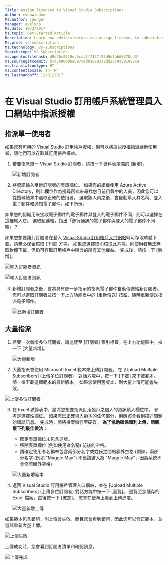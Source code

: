 ```yaml
---
Title: Assign licenses to Visual Studio Subscriptions
Author: evanwindom
Ms.author: jaunger
Manager: evelynp
Ms.date: 10/3/2017
Ms.topic: Get-Started-Article
Description: Learn how administrators can assign licenses to subscribers
Ms.prod: vs-subscription
Ms.technology: vs-subscriptions
Searchscope: VS Subscription
ms.openlocfilehash: d9d26c9519ec5cca1f7127f93d9d1ab60378ad3f
ms.sourcegitcommit: b7d3b90d0be597c9d01879338dd2678c881087ce
ms.translationtype: HT
ms.contentlocale: zh-TW
ms.lasthandoff: 12/01/2017
---
```

# <a name="assigning-licenses-in-the-visual-studio-subscriptions-administrator-portal"></a>在 Visual Studio 訂用帳戶系統管理員入口網站中指派授權
## <a name="assigning-a-single-user"></a>指派單一使用者
如果您有可用的 Visual Studio 訂用帳戶授權，則可以將這些授權指派給新使用者，讓他們可以存取其訂用帳戶權益。 
1.  若要指派單一 Visual Studio 訂閱者，請按一下資料表頂端的 [新增]。

    ![新增訂閱者](_img\assign-license-add\assign-license-add.png)

2.  將資訊輸入至新訂閱者的表單欄位。 如果您的組織使用 Azure Active Directory，則此欄位作為搜尋函式來尋找您目前目錄中的人員，因此您可以從搜尋結果中選取正確的使用者。 選取該人員之後，會自動填入其名稱、登入電子郵件和通知電子郵件，如下所示。 

如果您的組織用來接收電子郵件的電子郵件與登入的電子郵件不同，則可以選擇在這裡輸入它。 選取超連結，指出「進行通訊的電子郵件與登入的電子郵件不同嗎」？ 

如果您想要讓此訂閱者在登入 [Visual Studio 訂用帳戶入口網站](https:/my.visualstudio.com)時可存取軟體下載，請務必保留核取 [下載] 方塊。 如果您選擇取消核取此方塊，則使用者無法存取軟體下載，但仍可存取訂用帳戶中所含的所有其他權益。 完成後，請按一下 [新增]。

  ![輸入訂閱者資訊](_img\assign-license-add\add-subscriber-1.png)

  ![輸入訂閱者資訊](_img\assign-license-add\add-subscriber-2.png)

3.  新增訂閱者之後，會將具有進一步指示的指派電子郵件自動傳送給新訂閱者。 您可以選取訂閱者並按一下上方功能表中的 [重新傳送] 按鈕，隨時重新傳送指派電子郵件。

    ![已新增訂閱者](_img\assign-license-add\add-subscriber-complete.png)

## <a name="bulk-assignments"></a>大量指派
1.  若要一次新增多位訂閱者，請巡覽至 [訂閱者] 索引標籤。在上方功能區中，按一下 [大量新增]。 

    ![大量新增](_img\assign-license-add\bulk-assign-add.png)

2. 大量指派會使用 Microsoft Excel 範本來上傳訂閱者。 在 [Upload Multiple Subscribers] (上傳多位訂閱者)　對話方塊中，按一下 [下載] 來下載範本。 請一律下載這個範本的最新版本。 如果您使用舊版本，則大量上傳可能會失敗。

![上傳多位訂閱者](_img\assign-license-add\bulk-assign-upload.png)

3.  在 Excel 試算表中，請將您想要指派訂用帳戶之個人的資訊填入欄位中。 參考是選擇性欄位。 如果您已正確填入範本的任何部分，則應該會看到描述問題的錯誤訊息。 完成時，請將檔案儲存至硬碟。
**為了協助確保順利上傳，請觀察下列最佳做法：**
    - 確定表單欄位未包含逗號。
    - 移除表單欄位 (例如使用者名稱) 前後的空格。
    - 請確定使用者名稱未包含兩部分名字或姓氏之間的額外空格 (例如，兩部分名字 (例如 "Maggie May") 不應該鍵入為 "Maggie  May"，因為系統不會修剪額外空格)

    ![大量新增範本](_img\assign-license-add\bulk-template.png)

4.  返回 Visual Studio 訂用帳戶管理入口網站，並在 [Upload Multiple Subscribers] (上傳多位訂閱者) 對話方塊中按一下 [瀏覽]。 巡覽至您儲存的 Excel 檔案，然後按一下 [確定]。 您會在螢幕上看到上傳進度。 

    ![大量新增上傳](_img\assign-license-add\bulk-assign-upload-2.png)

如果範本包含錯誤，則上傳會失敗，而且您會看到錯誤，因此您可以修正範本，並嘗試重新大量上傳。

   ![上傳失敗](_img\assign-license-add\bulk-assign-upload-fail.png)

上傳成功時，您會看到訂閱者清單和確認訊息。

   ![上傳完成](_img\assign-license-add\bulk-assign-upload-complete.png)